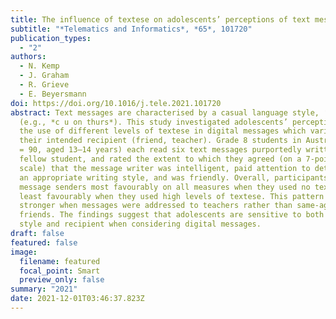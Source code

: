 ```yaml
---
title: The influence of textese on adolescents’ perceptions of text message writers
subtitle: "*Telematics and Informatics*, *65*, 101720"
publication_types:
  - "2"
authors:
  - N. Kemp
  - J. Graham
  - R. Grieve
  - E. Beyersmann
doi: https://doi.org/10.1016/j.tele.2021.101720
abstract: Text messages are characterised by a casual language style, ‘textese’
  (e.g., *c u on thurs*). This study investigated adolescents’ perceptions of
  the use of different levels of textese in digital messages which varied in
  their intended recipient (friend, teacher). Grade 8 students in Australia (*N*
  = 90, aged 13–14 years) each read six text messages purportedly written by a
  fellow student, and rated the extent to which they agreed (on a 7-point Likert
  scale) that the message writer was intelligent, paid attention to detail, used
  an appropriate writing style, and was friendly. Overall, participants rated
  message senders most favourably on all measures when they used no textese, and
  least favourably when they used high levels of textese. This pattern was even
  stronger when messages were addressed to teachers rather than same-aged
  friends. The findings suggest that adolescents are sensitive to both writing
  style and recipient when considering digital messages.
draft: false
featured: false
image:
  filename: featured
  focal_point: Smart
  preview_only: false
summary: "2021"
date: 2021-12-01T03:46:37.823Z
---
```

